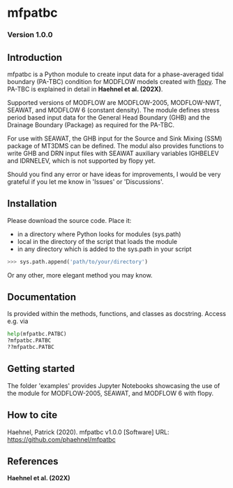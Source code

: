 # mfpatbc
### Version 1.0.0

## Introduction
mfpatbc is a Python module to create input data for a phase-averaged tidal boundary (PA-TBC) condition for MODFLOW models created with [flopy](https://github.com/modflowpy/flopy). The PA-TBC is explained in detail in **Haehnel et al. (202X)**.

Supported versions of MODFLOW are MODFLOW-2005, MODFLOW-NWT, SEAWAT, and MODFLOW 6 (constant density). The module defines stress period based input data for the General Head Boundary (GHB) and the Drainage Boundary (Package) as required for the PA-TBC.

For use with SEAWAT, the GHB input for the Source and Sink Mixing (SSM) package of MT3DMS can be defined. The modul also provides functions to write GHB and DRN input files with SEAWAT auxiliary variables IGHBELEV and IDRNELEV, which is not supported by flopy yet.

Should you find any error or have ideas for improvements, I would be very grateful if you let me know in 'Issues' or 'Discussions'.

## Installation

Please download the source code.
Place it: 
* in a directory where Python looks for modules (sys.path)
* local in the directory of the script that loads the module
* in any directory which is added to the sys.path in your script 
```python
>>> sys.path.append('path/to/your/directory')
```
Or any other, more elegant method you may know. 

## Documentation
Is provided within the methods, functions, and classes as docstring. Access e.g. via
```python
help(mfpatbc.PATBC)
?mfpatbc.PATBC
??mfpatbc.PATBC
```

## Getting started
The folder 'examples' provides Jupyter Notebooks showcasing the use of the module for MODFLOW-2005, SEAWAT, and MODFLOW 6 with flopy.

## How to cite
Haehnel, Patrick (2020). mfpatbc v1.0.0 [Software] URL: https://github.com/phaehnel/mfpatbc

## References
**Haehnel et al. (202X)**
